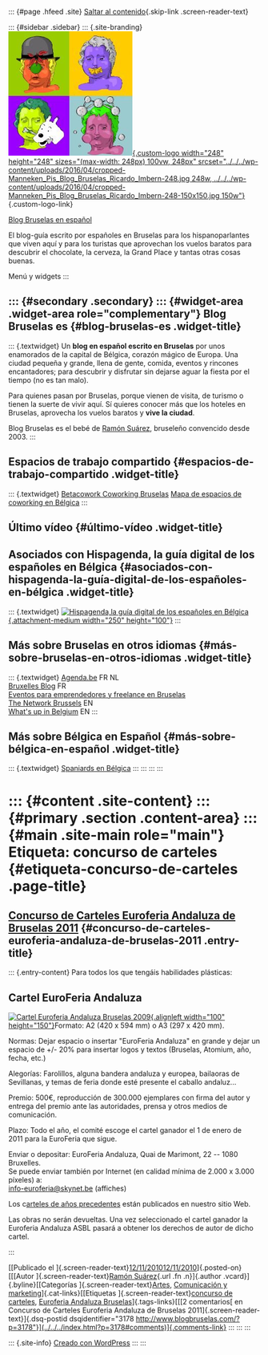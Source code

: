 ::: {#page .hfeed .site}
[Saltar al contenido](index.html#content){.skip-link
.screen-reader-text}

::: {#sidebar .sidebar}
::: {.site-branding}
[![](../../../wp-content/uploads/2016/04/cropped-Manneken_Pis_Blog_Bruselas_Ricardo_Imbern-248.jpg){.custom-logo
width="248" height="248" sizes="(max-width: 248px) 100vw, 248px"
srcset="../../../wp-content/uploads/2016/04/cropped-Manneken_Pis_Blog_Bruselas_Ricardo_Imbern-248.jpg 248w, ../../../wp-content/uploads/2016/04/cropped-Manneken_Pis_Blog_Bruselas_Ricardo_Imbern-248-150x150.jpg 150w"}](../../../index.html){.custom-logo-link}

[Blog Bruselas en español](../../../index.html)

El blog-guía escrito por españoles en Bruselas para los hispanoparlantes
que viven aquí y para los turistas que aprovechan los vuelos baratos
para descubrir el chocolate, la cerveza, la Grand Place y tantas otras
cosas buenas.

Menú y widgets
:::

::: {#secondary .secondary}
::: {#widget-area .widget-area role="complementary"}
Blog Bruselas es {#blog-bruselas-es .widget-title}
----------------

::: {.textwidget}
Un **blog en español escrito en Bruselas** por unos enamorados de la
capital de Bélgica, corazón mágico de Europa. Una ciudad pequeña y
grande, llena de gente, comida, eventos y rincones encantadores; para
descubrir y disfrutar sin dejarse aguar la fiesta por el tiempo (no es
tan malo).

Para quienes pasan por Bruselas, porque vienen de visita, de turismo o
tienen la suerte de vivir aquí. Sí quieres conocer más que los hoteles
en Bruselas, aprovecha los vuelos baratos y **vive la ciudad**.

Blog Bruselas es el bebé de [Ramón Suárez](http://www.ramonsuarez.com),
bruseleño convencido desde 2003.
:::

Espacios de trabajo compartido {#espacios-de-trabajo-compartido .widget-title}
------------------------------

::: {.textwidget}
[Betacowork Coworking Bruselas](http://www.betacowork.com) [Mapa de
espacios de coworking en Bélgica](http://coworkingbelgium.com)
:::

Último vídeo {#último-vídeo .widget-title}
------------

Asociados con Hispagenda, la guía digital de los españoles en Bélgica {#asociados-con-hispagenda-la-guía-digital-de-los-españoles-en-bélgica .widget-title}
---------------------------------------------------------------------

::: {.textwidget}
[![Hispagenda,la guía digital de los españoles en
Bélgica](../../../wp-content/uploads/2010/04/Hispagenda-250px.gif "Hispagenda, la guía digital de los españoles en Bélgica"){.attachment-medium
width="250" height="100"}](http://www.hispagenda.com)
:::

Más sobre Bruselas en otros idiomas {#más-sobre-bruselas-en-otros-idiomas .widget-title}
-----------------------------------

::: {.textwidget}
[Agenda.be](http://www.agenda.be) FR NL\
[Bruxelles Blog](http://www.bxlblog.be/) FR\
[Eventos para emprendedores y freelance en
Bruselas](http://www.betacowork.com/events/)\
[The Network
Brussels](http://groups.yahoo.com/group/TheNetworkBrussels/) EN\
[What\'s up in Belgium](http://www.whatsupin.be/) EN
:::

Más sobre Bélgica en Español {#más-sobre-bélgica-en-español .widget-title}
----------------------------

::: {.textwidget}
[Spaniards en Bélgica](http://www.spaniards.es/paises/belgica)
:::
:::
:::
:::

::: {#content .site-content}
::: {#primary .section .content-area}
::: {#main .site-main role="main"}
Etiqueta: concurso de carteles {#etiqueta-concurso-de-carteles .page-title}
==============================

[Concurso de Carteles Euroferia Andaluza de Bruselas 2011](../../../index.html?p=3178) {#concurso-de-carteles-euroferia-andaluza-de-bruselas-2011 .entry-title}
--------------------------------------------------------------------------------------

::: {.entry-content}
[](http://www.euroferia.net/archivo/2010/es/carteles.html)Para todos los
que tengáis habilidades plásticas:

Cartel EuroFeria Andaluza
-------------------------

[![](http://www.euroferia.net/imagenes/carteles/2009-th.jpg "Cartel Euroferia Andaluza Bruselas 2009"){.alignleft
width="100"
height="150"}](http://www.euroferia.net/archivo/2010/es/carteles.html)Formato:
A2 (420 x 594 mm) o A3 (297 x 420 mm).

Normas: Dejar espacio o insertar "EuroFeria Andaluza" en grande y dejar
un espacio de +/- 20% para insertar logos y textos (Bruselas, Atomium,
año, fecha, etc.)

Alegorías: Farolillos, alguna bandera andaluza y europea, bailaoras de
Sevillanas, y temas de feria donde esté presente el caballo andaluz...

Premio: 500€, reproducción de 300.000 ejemplares con firma del autor y
entrega del premio ante las autoridades, prensa y otros medios de
comunicación.

Plazo: Todo el año, el comité escoge el cartel ganador el 1 de enero de
2011 para la EuroFeria que sigue.

Enviar o depositar: EuroFeria Andaluza, Quai de Marimont, 22 -- 1080
Bruxelles.\
Se puede enviar también por Internet (en calidad mínima de 2.000 x 3.000
píxeles) a:\
[info-euroferia\@skynet.be](https://mail.google.com/mail/?view=cm&fs=1&tf=1&to=info-euroferia@skynet.be)
(affiches)

Los c[arteles de años
precedentes](http://www.euroferia.net/archivo/2010/es/carteles.html)
están publicados en nuestro sitio Web.

Las obras no serán devueltas. Una vez seleccionado el cartel ganador la
Euroferia Andaluza ASBL pasará a obtener los derechos de autor de dicho
cartel.

<div>

</div>
:::

[[Publicado el
]{.screen-reader-text}[12/11/201012/11/2010](../../../index.html?p=3178)]{.posted-on}[[[Autor
]{.screen-reader-text}[Ramón
Suárez](../../2010/04/30/index.html?author=2){.url .fn .n}]{.author
.vcard}]{.byline}[[Categorías
]{.screen-reader-text}[Artes](../../category/artes/index.html),
[Comunicación y
marketing](../../category/comunicacion-y-marketing/index.html)]{.cat-links}[[Etiquetas
]{.screen-reader-text}[concurso de carteles](index.html), [Euroferia
Andaluza
Bruselas](../euroferia-andaluza-bruselas/index.html)]{.tags-links}[[[2
comentarios[ en Concurso de Carteles Euroferia Andaluza de Bruselas
2011]{.screen-reader-text}]{.dsq-postid
dsqidentifier="3178 http://www.blogbruselas.com/?p=3178"}](../../../index.html?p=3178#comments)]{.comments-link}
:::
:::
:::

::: {.site-info}
[Creado con WordPress](https://es.wordpress.org/)
:::
:::
